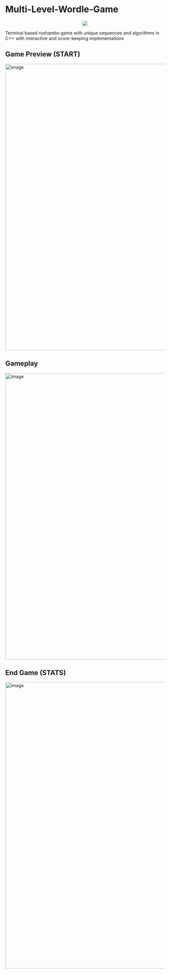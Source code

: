 # Multi-Level-Wordle-Game
<div align="center">
<img src="https://user-images.githubusercontent.com/113214527/192133248-859a3b69-ca28-4381-9dc4-3b03b2747cdb.gif"/>
</div>

Terminal based roshambo game with unique sequences and algorithms in C++ with interactive and score-keeping implementations

## Game Preview (START)
<img width="903" alt="image" src="https://user-images.githubusercontent.com/113214527/192133028-bd316831-3bff-453a-95a6-a096eb49b33f.png">

## Gameplay

<img width="903" alt="image" src="https://user-images.githubusercontent.com/113214527/192132942-e77930c0-9290-4115-b1a2-058804436614.png">

## End Game (STATS)

<img width="903" alt="image" src="https://user-images.githubusercontent.com/113214527/192133005-a26cf576-b5a3-45ac-b512-e70d8b804db7.png">

